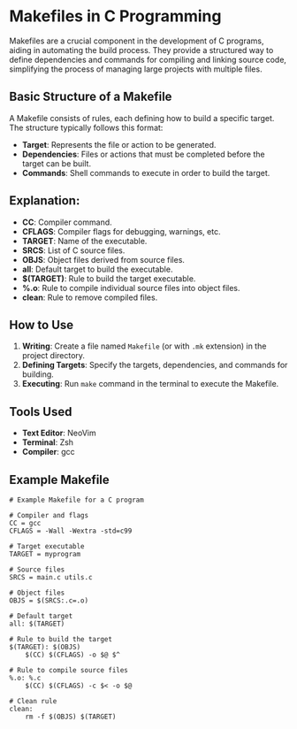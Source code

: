 # Makefiles in C Programming

Makefiles are a crucial component in the development of C programs, aiding in automating the build process. They provide a structured way to define dependencies and commands for compiling and linking source code, simplifying the process of managing large projects with multiple files.

## Basic Structure of a Makefile

A Makefile consists of rules, each defining how to build a specific target. The structure typically follows this format:


- **Target**: Represents the file or action to be generated.
- **Dependencies**: Files or actions that must be completed before the target can be built.
- **Commands**: Shell commands to execute in order to build the target.


## Explanation:

- **CC**: Compiler command.
- **CFLAGS**: Compiler flags for debugging, warnings, etc.
- **TARGET**: Name of the executable.
- **SRCS**: List of C source files.
- **OBJS**: Object files derived from source files.
- **all**: Default target to build the executable.
- **$(TARGET)**: Rule to build the target executable.
- **%.o**: Rule to compile individual source files into object files.
- **clean**: Rule to remove compiled files.


## How to Use

1. **Writing**: Create a file named `Makefile` (or with `.mk` extension) in the project directory.
2. **Defining Targets**: Specify the targets, dependencies, and commands for building.
3. **Executing**: Run `make` command in the terminal to execute the Makefile.

## Tools Used

- **Text Editor**: NeoVim
- **Terminal**: Zsh
- **Compiler**: gcc


## Example Makefile

```make
# Example Makefile for a C program

# Compiler and flags
CC = gcc
CFLAGS = -Wall -Wextra -std=c99

# Target executable
TARGET = myprogram

# Source files
SRCS = main.c utils.c

# Object files
OBJS = $(SRCS:.c=.o)

# Default target
all: $(TARGET)

# Rule to build the target
$(TARGET): $(OBJS)
    $(CC) $(CFLAGS) -o $@ $^

# Rule to compile source files
%.o: %.c
    $(CC) $(CFLAGS) -c $< -o $@

# Clean rule
clean:
    rm -f $(OBJS) $(TARGET)

